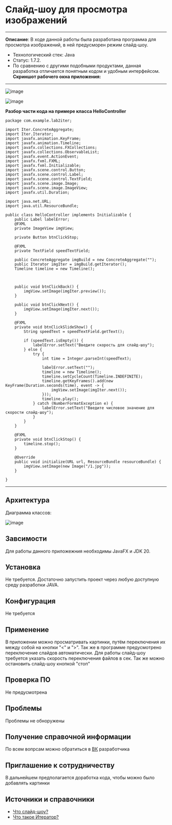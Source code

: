 # Слайд-шоу для просмотра изображений 
----------------
**Описание**: В ходе данной работы была разработана программа для просмотра изображений, в ней предусморен режим слайд-шоу.
- Технологический стек: Java
- Статус: 1.7.2.
- По сравнению с другими подобными продуктами, данная разработка отличается понятным кодом и удобным интерфейсом.
**Скриншот рабочего окна приложения:**
----------------------------------------
 ![image](https://github.com/StephanKomov/Lab2Iter/blob/master/3.jpg)
 
![image](https://github.com/StephanKomov/Lab2Iter/blob/master/4.jpg)


 **Разбор части кода на примере класса HelloController**
```
package com.example.lab2iter;

import Iter.ConcreteAggregate;
import Iter.Iterator;
import javafx.animation.KeyFrame;
import javafx.animation.Timeline;
import javafx.collections.FXCollections;
import javafx.collections.ObservableList;
import javafx.event.ActionEvent;
import javafx.fxml.FXML;
import javafx.fxml.Initializable;
import javafx.scene.control.Button;
import javafx.scene.control.Label;
import javafx.scene.control.TextField;
import javafx.scene.image.Image;
import javafx.scene.image.ImageView;
import javafx.util.Duration;

import java.net.URL;
import java.util.ResourceBundle;

public class HelloController implements Initializable {
    public Label labelError;
    @FXML
    private ImageView imgView;

    private Button btnClickStop;

    @FXML
    private TextField speedTextField;

    public ConcreteAggregate imgBuild = new ConcreteAggregate("");
    public Iterator imgIter = imgBuild.getIterator();
    Timeline timeline = new Timeline();



    public void btnClickBack() {
        imgView.setImage(imgIter.preview());
    }

    public void btnClickNext() {
        imgView.setImage(imgIter.next());
    }

    @FXML
    private void btnClickSlideShow() {
        String speedText = speedTextField.getText();

        if (speedText.isEmpty()) {
            labelError.setText("Введите скорость для слайд-шоу");
        } else {
            try {
                int time = Integer.parseInt(speedText);

                labelError.setText("");
                timeline = new Timeline();
                timeline.setCycleCount(Timeline.INDEFINITE);
                timeline.getKeyFrames().add(new KeyFrame(Duration.seconds(time), event -> {
                    imgView.setImage(imgIter.next());
                }));
                timeline.play();
            } catch (NumberFormatException e) {
                labelError.setText("Введите числовое значение для скорости слайд-шоу");
            }
        }
    }

    @FXML
    private void btnClickStop() {
        timeline.stop();
    }

    @Override
    public void initialize(URL url, ResourceBundle resourceBundle) {
        imgView.setImage(new Image("/1.jpg"));
    }

}
```
------------------------

## Архитектура
Диаграмма классов:

 ![image](https://github.com/StephanKomov/Lab2Iter/blob/master/5.jpg)


## Завсимости
Для работы данного приложежния необходимы JavaFX и JDK 20.

## Установка
Не требуется. Достаточно запустить проект через любую доступную среду разработки JAVA.

##  Конфигурация
Не требуется


## Применение
В приложении можно просматривать картинки, путём переключения их между собой на кнопки "<" и ">".
Так же в программе предусмотрено переключение слайдов автоматически.
Для работы слайд-шоу требуется указать скорость переключения файлов в сек.
Так же можно остановить слайд-шоу кнопкой "стоп"



## Проверка ПО
Не предусмотрена

## Проблемы
Проблемы не обноружены 

## Получение справочной информации
По всем вопрсам можно обратиться в [ВК](https://vk.com/id484742584) разработчика  

## Приглашение к сотрудничеству 
В дальнейшем предполагается доработка кода, чтобы можно было добавлять картинки

## Источники и справочники
- [Что слайд-шоу?](https://www.justmedia.ru/news/russiaandworld/chto-takoye-slaydshou-zachem-ikh-sozdavat-i-kak-na-nikh-zarabatyvat)
- [Что такое Итератор?](https://sites.google.com/view/study-pattern/%D0%B3%D0%BB%D0%B0%D0%B2%D0%BD%D0%B0%D1%8F/%D0%B7%D0%B0%D0%B4%D0%B0%D1%87%D0%B8/task-4-%D0%B8%D1%82%D0%B5%D1%80%D0%B0%D1%82%D0%BE%D1%80)


 
